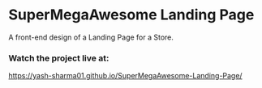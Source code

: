 # SuperMegaAwesome Landing Page

A front-end design of a Landing Page for a Store.

### Watch the project live at:

https://yash-sharma01.github.io/SuperMegaAwesome-Landing-Page/
